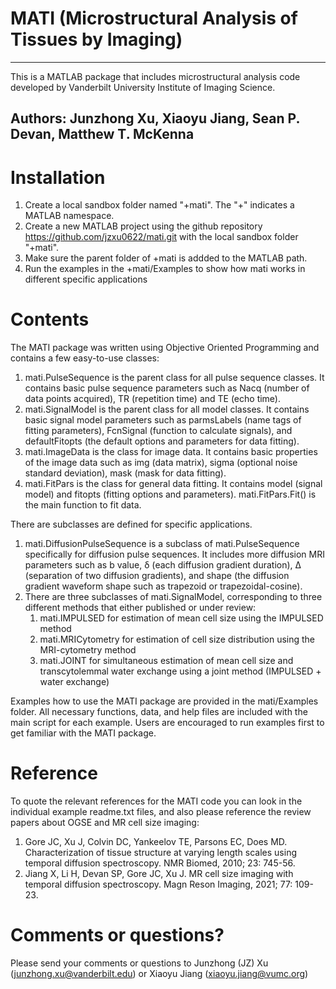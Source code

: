 # MATI (Microstructural Analysis of Tissues by Imaging)
---------------------------------------------------------------------------------------------------------------
This is a MATLAB package that includes microstructural analysis code developed by Vanderbilt University Institute of Imaging Science. 

Authors:  Junzhong Xu, Xiaoyu Jiang, Sean P. Devan, Matthew T. McKenna 
---------------------------------------------------------------------------------------------------------------
# Installation 
1. Create a local sandbox folder named "+mati". The "+" indicates a MATLAB namespace. 
2. Create a new MATLAB project using the github repository https://github.com/jzxu0622/mati.git with the local sandbox folder "+mati". 
3. Make sure the parent folder of +mati is addded to the MATLAB path. 
4. Run the examples in the +mati/Examples to show how mati works in different specific applications

# Contents
The MATI package was written using Objective Oriented Programming and contains a few easy-to-use classes:
1.	mati.PulseSequence is the parent class for all pulse sequence classes. It contains basic pulse sequence parameters such as Nacq (number of data points acquired), TR (repetition time) and TE (echo time). 
2.	mati.SignalModel is the parent class for all model classes. It contains basic signal model parameters such as parmsLabels (name tags of fitting parameters), FcnSignal (function to calculate signals), and defaultFitopts (the default options and parameters for data fitting). 
3.	mati.ImageData is the class for image data. It contains basic properties of the image data such as img (data matrix), sigma (optional noise standard deviation), mask (mask for data fitting). 
4.	mati.FitPars is the class for general data fitting. It contains model (signal model) and fitopts (fitting options and parameters). mati.FitPars.Fit() is the main function to fit data. 

There are subclasses are defined for specific applications. 
1.	mati.DiffusionPulseSequence is a subclass of mati.PulseSequence specifically for diffusion pulse sequences. It includes more diffusion MRI parameters such as b value, δ (each diffusion gradient duration), Δ (separation of two diffusion gradients), and shape (the diffusion gradient waveform shape such as trapezoid or trapezoidal-cosine). 
2.	There are three subclasses of mati.SignalModel, corresponding to three different methods that either published or under review: 
    1.	mati.IMPULSED for estimation of mean cell size using the IMPULSED method
    2.	mati.MRICytometry for estimation of cell size distribution using the MRI-cytometry method
    3.	mati.JOINT for simultaneous estimation of mean cell size and transcytolemmal water exchange using a joint method (IMPULSED + water exchange)

Examples how to use the MATI package are provided in the mati/Examples folder. All necessary functions, data, and help files are included with the main script for each example. Users are encouraged to run examples first to get familiar with the MATI package. 

# Reference 
To quote the relevant references for the MATI code you can look in the individual example readme.txt files, and also please reference the review papers about OGSE and MR cell size imaging:
1.	Gore JC, Xu J, Colvin DC, Yankeelov TE, Parsons EC, Does MD. Characterization of tissue structure at varying length scales using temporal diffusion spectroscopy. NMR Biomed, 2010; 23: 745-56.
2.	Jiang X, Li H, Devan SP, Gore JC, Xu J. MR cell size imaging with temporal diffusion spectroscopy. Magn Reson Imaging, 2021; 77: 109-23.

# Comments or questions? 
Please send your comments or questions to Junzhong (JZ) Xu (junzhong.xu@vanderbilt.edu) or Xiaoyu Jiang (xiaoyu.jiang@vumc.org) 


